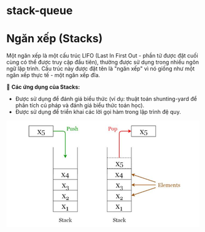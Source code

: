 # stack-queue

# Ngăn xếp (Stacks)

Một ngăn xếp là một cấu trúc LIFO (Last In First Out - phần tử được đặt cuối cùng có thể được truy cập đầu tiên), thường được sử dụng trong nhiều ngôn ngữ lập trình. Cấu trúc này được đặt tên là "ngăn xếp" vì nó giống như một ngăn xếp thực tế - một ngăn xếp đĩa.

🔹 **Các ứng dụng của Stacks:**

- Được sử dụng để đánh giá biểu thức (ví dụ: thuật toán shunting-yard để phân tích cú pháp và đánh giá biểu thức toán học).
- Được sử dụng để triển khai các lời gọi hàm trong lập trình đệ quy.

![Minh hoa](./422890157_382215071067256_2617836289200630705_n.jpeg)
